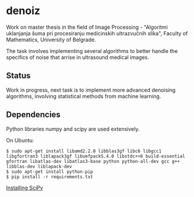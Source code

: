 denoiz
======

Work on master thesis in the field of Image Processing - "Algoritmi uklanjanja šuma pri procesiranju medicinskih ultrazvučnih slika", Faculty of Mathematics, University of Belgrade.

The task involves implementing several algorithms to better handle the specifics of noise that arrise in ultrasound medical images.

Status
------
Work in progress, next task is to implement more advanced denoising algorithms, involving statistical methods from machine learning.

Dependencies
------------
Python libraries numpy and scipy are used extensively.

On Ubuntu:
```shell
$ sudo apt-get install libamd2.2.0 libblas3gf libc6 libgcc1 libgfortran3 liblapack3gf libumfpack5.4.0 libstdc++6 build-essential gfortran libatlas-dev libatlas3-base python python-all-dev gcc g++ libblas-dev liblapack-dev
$ sudo apt-get install python-pip
$ pip install -r requirements.txt
```

[Installing SciPy](http://www.scipy.org/install.html)

